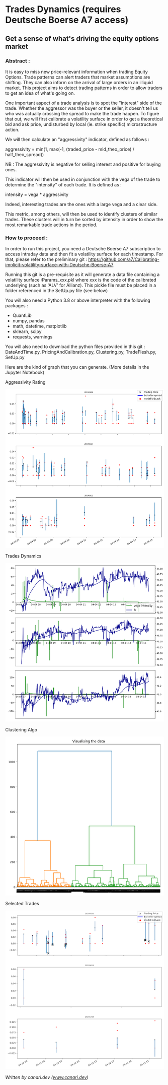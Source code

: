 # Trades Dynamics (requires Deutsche Boerse A7 access)
## Get a sense of what's driving the equity options market ##

### Abstract : ###
It is easy to miss new price-relevant information when trading Equity Options.
Trade patterns can alert traders that market assumptions are shifting.
They can also inform on the arrival of large orders in an illiquid market.
This project aims to detect trading patterns in order to allow traders to get an idea of what's going on.

One important aspect of a trade analysis is to spot the "interest" side of the trade. Whether the aggressor was the buyer or the seller, it doesn't tell us who was actually crossing the spread to make the trade happen. 
To figure that out, we will first calibrate a volatility surface in order to get a theoretical bid and ask price, undisturbed by local (ie. strike specific) microstructure action. 

We will then calculate an "aggressivity" indicator, defined as follows :

aggressivity = min(1, max(-1, (traded_price - mid_theo_price) / half_theo_spread))

NB : The aggressivity is negative for selling interest and positive for buying ones.

This indicator will then be used in conjunction with the vega of the trade to determine the "intensity" of each trade.
It is defined as :

intensity = vega * aggressivity

Indeed, interesting trades are the ones with a large vega and a clear side.

This metric, among others, will then be used to identify clusters of similar trades. These clusters will in turn be sorted by intensity in order to show the most remarkable trade actions in the period.




### How to proceed : ###

In order to run this project, you need a Deutsche Boerse A7 subscription to access intraday data and then fit a volatility surface for each timestamp.
For that, please refer to the preliminary git :
https://github.com/a7/Calibrating-implicit-volatility-surface-with-Deutsche-Boerse-A7

Running this git is a pre-requisite as it will generate a data file containing a volatility surface :Params_xxx.pkl where xxx is the code of the calibrated underlying (such as 'ALV' for Allianz).
This pickle file must be placed in a folder referenced in the SetUp.py file (see below)

You will also need a Python 3.8 or above interpreter with the following packages :
- QuantLib
- numpy, pandas
- math, datetime, matplotlib
- sklearn, scipy
- requests, warnings

You will also need to download the python files provided in this git :
DateAndTime.py, PricingAndCalibration.py, Clustering.py, TradeFlesh.py, SetUp.py


Here are the kind of graph that you can generate. (More details in the Jupyter Notebook)


Aggressivity Rating

![plot](./images/Aggressivity_Rating.png)


Trades Dynamics

![plot](./images/Trades_Dynamics.png)


Clustering Algo

![plot](./images/Clustering_Algo.png)


Selected Trades

![plot](./images/Selected_Trades.png)


_Written by canari.dev (www.canari.dev)_
